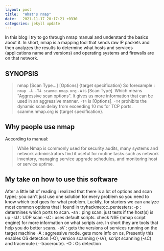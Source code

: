 ```yaml
---
layout: post
title:  "What's nmap"
date:   2021-11-17 20:17:21 +0330
categories: jekyll update
---
```

In this blog I try to go through nmap manual and understand the basics about it. In short, nmap is a mapping tool that sends raw IP packets and then analyzes the results to determine what hosts and services (applications name and versions) and operating systems and firewalls are on that network. 

## SYNOPSIS

>nmap [Scan Type...] [Options] {target specification}
So forexample :
`nmap -A -T4 scanme.nmap.org`
`-A` is [Scan Type]. Which means "Aggressive scan options". It gives us more information that can be used in an aggressive manner. 
`-T4` is [Options]. `-T4` prohibits the dynamic scan delay from exceeding 10 ms for TCP ports.
scanme.nmap.org is {target specification}.

## Why people use nmap

According to manual: 
>While Nmap is commonly used for security audits, many systems and network administrators find it useful for routine tasks such as network inventory, managing service upgrade schedules, and monitoring host or service uptime.

## My take on how to use this software
After a little bit of reading i realized that there is a lot of options and scan types; you can't just use one solution for every problem so you need to know which tool goes for what problem. Luckily, for starters we can analyze most common options that I found in tryhackme:cc_pentesters:
-p : determines which ports to scan.
-sn : ping scan: just tests if the host(s) is up
-sU : UDP scan
-sC : uses default scripts. check NSE (nmap script engine) for more information on what scripts are. In short they are tools that help you do better scans.
-sV : gets the versions of services running on the target machine
-A : aggressive mode. gets more info on os, Presently this enables OS detection (-O), version scanning (-sV), script scanning (-sC) and traceroute (--traceroute).
-O : Os detection
